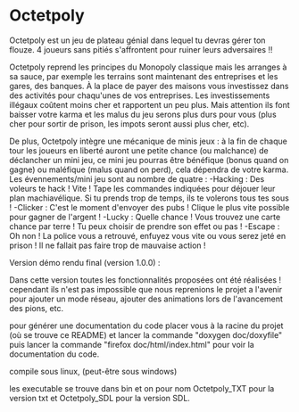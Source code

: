 # Octetpoly

Octetpoly est un jeu de plateau génial dans lequel tu devras gérer ton flouze. 4 joueurs sans pitiés s'affrontent pour ruiner leurs adversaires !! 

Octetpoly reprend les principes du Monopoly classique mais les arranges à sa sauce, par exemple les terrains sont maintenant des entreprises et les gares, des banques.
À la place de payer des maisons vous investissez dans des activités pour chaqu'unes de vos entreprises. Les investissements illégaux coûtent moins cher et rapportent un peu plus.
Mais attention ils font baisser votre karma et les malus du jeu serons plus durs pour vous (plus cher pour sortir de prison, les impots seront aussi plus cher, etc).

De plus, Octetpoly intègre une mécanique de minis jeux : à la fin de chaque tour les joueurs en liberté auront une petite chance (ou malchance) de déclancher
un mini jeu, ce mini jeu pourras être bénéfique (bonus quand on gagne) ou maléfique (malus quand on perd), cela dépendra de votre karma.
Les évennements/mini jeu sont au nombre de quatre :
-Hacking : Des voleurs te hack ! Vite ! Tape les commandes indiquées pour déjouer leur plan machiavélique. Si tu prends trop de temps, ils te volerons tous tes sous !
-Clicker : C'est le moment d'envoyer des pubs ! Clique le plus vite possible pour gagner de l'argent !
-Lucky : Quelle chance ! Vous trouvez une carte chance par terre ! Tu peux choisir de prendre son effet ou pas !
-Escape : Oh non ! La police vous a retrouvé, enfuyez vous vite ou vous serez jeté en prison ! Il ne fallait pas faire trop de mauvaise action !



Version démo rendu final (version 1.0.0) :

Dans cette version toutes les fonctionnalités proposées ont été réalisées !
cependant ils n'est pas impossible que nous reprenions le projet a l'avenir pour ajouter un mode réseau, ajouter des animations lors de l'avancement des pions, etc.

pour générer une documentation du code placer vous à la racine du projet (où se trouve ce README) et lancer la commande "doxygen doc/doxyfile" 
puis lancer la commande "firefox doc/html/index.html" pour voir la documentation du code.

compile sous linux, (peut-être sous windows)

les executable se trouve dans bin et on pour nom Octetpoly_TXT pour la version txt et Octetpoly_SDL pour la version SDL.
